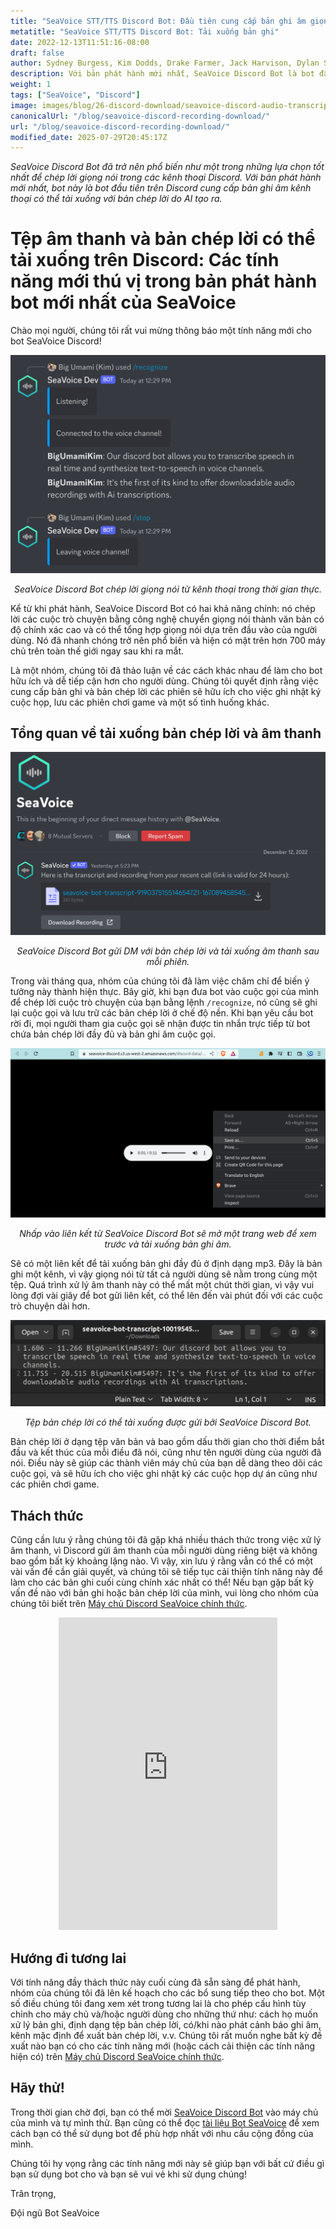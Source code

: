 ```yaml
---
title: "SeaVoice STT/TTS Discord Bot: Đầu tiên cung cấp bản ghi âm giọng nói có thể tải xuống với bản chép lời AI"
metatitle: "SeaVoice STT/TTS Discord Bot: Tải xuống bản ghi"
date: 2022-12-13T11:51:16-08:00
draft: false
author: Sydney Burgess, Kim Dodds, Drake Farmer, Jack Harvison, Dylan Strong, Cody Vernon
description: Với bản phát hành mới nhất, SeaVoice Discord Bot là bot đầu tiên trên nền tảng này cung cấp bản ghi âm kênh thoại có thể tải xuống với bản chép lời do AI tạo ra.
weight: 1
tags: ["SeaVoice", "Discord"]
image: images/blog/26-discord-download/seavoice-discord-audio-transcript-download.jpg
canonicalUrl: "/blog/seavoice-discord-recording-download/"
url: "/blog/seavoice-discord-recording-download/"
modified_date: 2025-07-29T20:45:17Z
---
```


*SeaVoice Discord Bot đã trở nên phổ biến như một trong những lựa chọn tốt nhất để chép lời giọng nói trong các kênh thoại Discord. Với bản phát hành mới nhất, bot này là bot đầu tiên trên Discord cung cấp bản ghi âm kênh thoại có thể tải xuống với bản chép lời do AI tạo ra.*

# Tệp âm thanh và bản chép lời có thể tải xuống trên Discord: Các tính năng mới thú vị trong bản phát hành bot mới nhất của SeaVoice

Chào mọi người, chúng tôi rất vui mừng thông báo một tính năng mới cho bot SeaVoice Discord!

<center>
<img src="/images/blog/26-discord-download/1-seavoice-discord-speech-to-text.png" alt="SeaVoice Discord Bot chép lời giọng nói từ kênh thoại trong thời gian thực."/>

*SeaVoice Discord Bot chép lời giọng nói từ kênh thoại trong thời gian thực.*
</center>

Kể từ khi phát hành, SeaVoice Discord Bot có hai khả năng chính: nó chép lời các cuộc trò chuyện bằng công nghệ chuyển giọng nói thành văn bản có độ chính xác cao và có thể tổng hợp giọng nói dựa trên đầu vào của người dùng.
Nó đã nhanh chóng trở nên phổ biến và hiện có mặt trên hơn 700 máy chủ trên toàn thế giới ngay sau khi ra mắt.

Là một nhóm, chúng tôi đã thảo luận về các cách khác nhau để làm cho bot hữu ích và dễ tiếp cận hơn cho người dùng.
Chúng tôi quyết định rằng việc cung cấp bản ghi và bản chép lời các phiên sẽ hữu ích cho việc ghi nhật ký cuộc họp, lưu các phiên chơi game và một số tình huống khác.

## Tổng quan về tải xuống bản chép lời và âm thanh

<center>
<img src="/images/blog/26-discord-download/2-seavoice-audio-transcript-download-discord-direct-message.png" alt="SeaVoice Discord Bot gửi DM với bản chép lời và tải xuống âm thanh sau mỗi phiên."/>

*SeaVoice Discord Bot gửi DM với bản chép lời và tải xuống âm thanh sau mỗi phiên.*
</center>

Trong vài tháng qua, nhóm của chúng tôi đã làm việc chăm chỉ để biến ý tưởng này thành hiện thực.
Bây giờ, khi bạn đưa bot vào cuộc gọi của mình để chép lời cuộc trò chuyện của bạn bằng lệnh `/recognize`, nó cũng sẽ ghi lại cuộc gọi và lưu trữ các bản chép lời ở chế độ nền.
Khi bạn yêu cầu bot rời đi, mọi người tham gia cuộc gọi sẽ nhận được tin nhắn trực tiếp từ bot chứa bản chép lời đầy đủ và bản ghi âm cuộc gọi.

<center>
<img src="/images/blog/26-discord-download/3-seavoice-discord-audio-download.png" alt="Nhấp vào liên kết từ SeaVoice Discord Bot sẽ mở một trang web để xem trước và tải xuống bản ghi âm."/>

*Nhấp vào liên kết từ SeaVoice Discord Bot sẽ mở một trang web để xem trước và tải xuống bản ghi âm.*
</center>

Sẽ có một liên kết để tải xuống bản ghi đầy đủ ở định dạng mp3.
Đây là bản ghi một kênh, vì vậy giọng nói từ tất cả người dùng sẽ nằm trong cùng một tệp.
Quá trình xử lý âm thanh này có thể mất một chút thời gian, vì vậy vui lòng đợi vài giây để bot gửi liên kết, có thể lên đến vài phút đối với các cuộc trò chuyện dài hơn.

<center>
<img src="/images/blog/26-discord-download/4-seavoice-discord-transcription-file.png" alt="Tệp bản chép lời có thể tải xuống được gửi bởi SeaVoice Discord Bot."/>

*Tệp bản chép lời có thể tải xuống được gửi bởi SeaVoice Discord Bot.*
</center>

Bản chép lời ở dạng tệp văn bản và bao gồm dấu thời gian cho thời điểm bắt đầu và kết thúc của mỗi điều đã nói, cũng như tên người dùng của người đã nói.
Điều này sẽ giúp các thành viên máy chủ của bạn dễ dàng theo dõi các cuộc gọi, và sẽ hữu ích cho việc ghi nhật ký các cuộc họp dự án cũng như các phiên chơi game.

## Thách thức

Cũng cần lưu ý rằng chúng tôi đã gặp khá nhiều thách thức trong việc xử lý âm thanh, vì Discord gửi âm thanh của mỗi người dùng riêng biệt và không bao gồm bất kỳ khoảng lặng nào.
Vì vậy, xin lưu ý rằng vẫn có thể có một vài vấn đề cần giải quyết, và chúng tôi sẽ tiếp tục cải thiện tính năng này để làm cho các bản ghi cuối cùng chính xác nhất có thể!
Nếu bạn gặp bất kỳ vấn đề nào với bản ghi hoặc bản chép lời của mình, vui lòng cho nhóm của chúng tôi biết trên [Máy chủ Discord SeaVoice chính thức](https://discord.gg/dfAYfwBQ).
<center>
<iframe src="https://discordapp.com/widget?id=919037515514654721&theme=dark" width="350" height="500" allowtransparency="true" frameborder="0" sandbox="allow-popups allow-popups-to-escape-sandbox allow-same-origin allow-scripts"></iframe>
</center>

## Hướng đi tương lai

Với tính năng đầy thách thức này cuối cùng đã sẵn sàng để phát hành, nhóm của chúng tôi đã lên kế hoạch cho các bổ sung tiếp theo cho bot.
Một số điều chúng tôi đang xem xét trong tương lai là cho phép cấu hình tùy chỉnh cho máy chủ và/hoặc người dùng cho những thứ như: cách họ muốn xử lý bản ghi, định dạng tệp bản chép lời, có/khi nào phát cảnh báo ghi âm, kênh mặc định để xuất bản chép lời, v.v.
Chúng tôi rất muốn nghe bất kỳ đề xuất nào bạn có cho các tính năng mới (hoặc cách cải thiện các tính năng hiện có) trên [Máy chủ Discord SeaVoice chính thức](https://discord.gg/dfAYfwBQ).

## Hãy thử!

Trong thời gian chờ đợi, bạn có thể mời [SeaVoice Discord Bot](https://discord.com/oauth2/authorize?client_id=1001955060210749492&scope=bot) vào máy chủ của mình và tự mình thử.
Bạn cũng có thể đọc [tài liệu Bot SeaVoice](https://wiki.seasalt.ai/seavoice/discord/discord-bot/) để xem cách bạn có thể sử dụng bot để phù hợp nhất với nhu cầu cộng đồng của mình.


Chúng tôi hy vọng rằng các tính năng mới này sẽ giúp bạn với bất cứ điều gì bạn sử dụng bot cho và bạn sẽ vui vẻ khi sử dụng chúng!


Trân trọng,


Đội ngũ Bot SeaVoice
